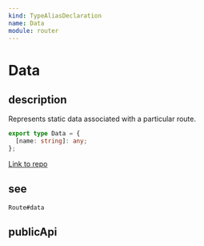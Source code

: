```yaml
---
kind: TypeAliasDeclaration
name: Data
module: router
---
```


# Data

## description

Represents static data associated with a particular route.

```ts
export type Data = {
  [name: string]: any;
};
```

[Link to repo](https://github.com/timdeschryver/angular/blob/master/packages/router/src/config.ts#L77-L79)

## see

`Route#data`

## publicApi
